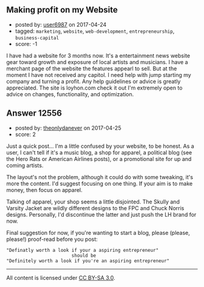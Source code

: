 ## Making profit on my Website

- posted by: [user6987](https://stackexchange.com/users/7473261/user6987) on 2017-04-24
- tagged: `marketing`, `website`, `web-development`, `entrepreneurship`, `business-capital`
- score: -1

I have had a website for 3 months now. It's a entertainment news website gear toward growth and exposure of local artists and musicians. I have a merchant page of the website the features appearl to sell. But at the moment I have not received any capitol. I need help with jump starting my company and turning a profit. Any help guidelines or advice is greatly appreciated. The site is loyhon.com check it out I'm extremely open to advice on changes, functionality, and optimization.


## Answer 12556

- posted by: [theonlydanever](https://stackexchange.com/users/4692060/theonlydanever) on 2017-04-25
- score: 2

Just a quick post... I'm a little confused by your website, to be honest. As a user, I can't tell if it's a music blog, a shop for apparel, a political blog (see the Hero Rats or American Airlines posts), or a promotional site for up and coming artists. 

The layout's not the problem, although it could do with some tweaking, it's more the content. I'd suggest focusing on one thing. If your aim is to make money, then focus on apparel.

Talking of apparel, your shop seems a little disjointed. The Skully and Varsity Jacket are wildly different designs to the FPC and Chuck Norris designs. Personally, I'd discontinue the latter and just push the LH brand for now.

Final suggestion for now, if you're wanting to start a blog, please (please, please!) proof-read before you post:


    "Definatly worth a look if your a aspiring entrepreneur"
                            should be
    "Definitely worth a look if you're an aspiring entrepreneur"





---

All content is licensed under [CC BY-SA 3.0](https://creativecommons.org/licenses/by-sa/3.0/).
